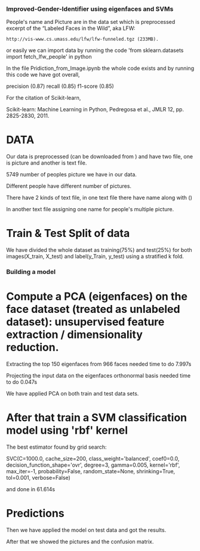 ### Improved-Gender-Identifier using eigenfaces and SVMs

People's name and Picture are in the data set which is preprocessed excerpt of the “Labeled Faces in the Wild”, aka LFW:

    http://vis-www.cs.umass.edu/lfw/lfw-funneled.tgz (233MB). 
 
or easily we can import data by running the code 'from sklearn.datasets import fetch_lfw_people' in python

In the file Pridiction_from_Image.ipynb the whole code exists and by running this code we have got overall, 

precision (0.87)   recall (0.85)  f1-score (0.85) 

For the citation of Scikit-learn,

Scikit-learn: Machine Learning in Python, Pedregosa et al., JMLR 12, pp. 2825-2830, 2011.


# DATA
Our data is preprocessed (can be downloaded from ) and have two file, one is picture and another is text file.

5749 number of peoples picture we have in our data.

Different people have different number of pictures.

There have 2 kinds of text file, in one text file there have name along with ()

In another text file assigning one name for people's multiple picture.

# Train & Test Split of data

We have divided the whole dataset as training(75%) and test(25%) for both images(X_train, X_test) and label(y_Train, y_test) using a stratified k fold.

### Building a model

# Compute a PCA (eigenfaces) on the face dataset (treated as unlabeled dataset): unsupervised feature extraction / dimensionality reduction.

Extracting the top 150 eigenfaces from 966 faces needed time to do 7.997s

Projecting the input data on the eigenfaces orthonormal basis needed time to do 0.047s

We have applied PCA on both train and test data sets.

# After that train a SVM classification model using 'rbf' kernel

The best estimator found by grid search:

SVC(C=1000.0, cache_size=200, class_weight='balanced', coef0=0.0,
  decision_function_shape='ovr', degree=3, gamma=0.005, kernel='rbf',
  max_iter=-1, probability=False, random_state=None, shrinking=True,
  tol=0.001, verbose=False)
  
 and done in 61.614s
 
 # Predictions
 
 Then we have applied the model on test data and got the results.
 
 After that we showed the pictures and the confusion matrix.


